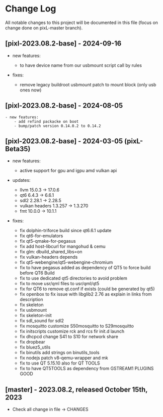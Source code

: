 # Change Log
All notable changes to this project will be documented in this file (focus on change done on pixL-master branch).

## [pixl-2023.08.2-base] - 2024-09-16
- new features:
	- to have device name from our usbmount script call by rules

- fixes:
    - remove legacy buildroot usbmount patch to mount block (only usb ones now)

## [pixl-2023.08.2-base] - 2024-08-05
	- new features:
		- add refind packacke on boot
		- bump/patch version 0.14.0.2 to 0.14.2

## [pixl-2023.08.2-base] - 2024-03-05 (pixL-Beta35)
- new features:
	- active support for gpu and igpu amd vulkan api

- updates:
	- llvm 15.0.3 -> 17.0.6
	- qt6 6.4.3 -> 6.6.1
	- sdl2 2.28.1 -> 2.28.5
	- vulkan headers 1.3.257 -> 1.3.270
	- fmt 10.0.0 -> 10.1.1

- fixes:
	- fix dolphin-triforce build since qt6.6.1 update
	- fix qt6-for-emulators
	- fix qt5-qmake-for-pegasus
	- fix add host-libcurl for mangohud & cemu
	- fix glm: dbuild_shared_libs=on
	- fix vulkan-headers depends
	- fix qt5-webengine/qt5-webengine-chromium
	- fix to have pegasus added as dependency of QT5 to force build before QT6 Build
	- fix to use dedicated qt5 directories to avoid problem
	- fix to move usr/qml files to usr/qml/qt5
	- fix for QT6 to remove qt.conf if exists (could be generated by qt5)
	- fix openbox to fix issue with libglib2 2.76 as explain in links from description
	- fix skeleton
	- fix usbmount
	- fix skeleton-init
	- fix sdl_sound for sdl2
	- fix mosquitto customize S50mosquitto to S29mosquitto
	- fix initscripts customize rck and rcs fir init.d launch
	- fix dhcpcd change S41 to S10 for network share
	- fix dropbear
	- fix bluez5_utils
	- fix binutils add strings on binutils_tools
	- fix nodejs patch v8-qemu-wrapper and mk
	- fix to use QT 5.15.10 also for QT TOOLS
	- fix to have QT5TOOLS as dependency from GSTREAM1 PLUGINS GOOD

## [master] - 2023.08.2, released October 15th, 2023
- Check all change in file -> CHANGES
